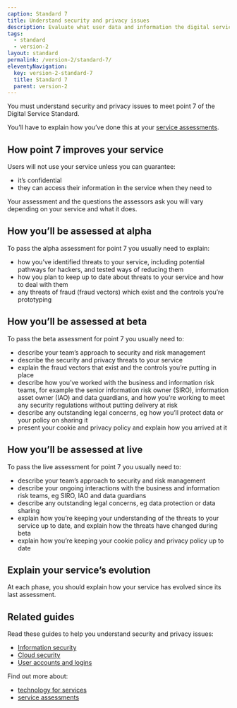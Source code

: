 ```yaml
---
caption: Standard 7
title: Understand security and privacy issues
description: Evaluate what user data and information the digital service will be providing or storing and address the security level, legal responsibilities, privacy issues and risks associated with the service (consulting with experts where appropriate).
tags:
  - standard
  - version-2
layout: standard
permalink: /version-2/standard-7/
eleventyNavigation:
  key: version-2-standard-7
  title: Standard 7
  parent: version-2
---
```


You must understand security and privacy issues to meet point 7 of the Digital Service Standard.

You’ll have to explain how you’ve done this at your [service assessments](https://www.gov.uk/service-manual/service-assessments/how-service-assessments-work).

## How point 7 improves your service

Users will not use your service unless you can guarantee:

- it’s confidential
- they can access their information in the service when they need to

Your assessment and the questions the assessors ask you will vary depending on your service and what it does.

## How you’ll be assessed at alpha

To pass the alpha assessment for point 7 you usually need to explain:

- how you’ve identified threats to your service, including potential pathways for hackers, and tested ways of reducing them
- how you plan to keep up to date about threats to your service and how to deal with them
- any threats of fraud (fraud vectors) which exist and the controls you’re prototyping

## How you’ll be assessed at beta

To pass the beta assessment for point 7 you usually need to:

- describe your team’s approach to security and risk management
- describe the security and privacy threats to your service
- explain the fraud vectors that exist and the controls you’re putting in place
- describe how you’ve worked with the business and information risk teams, for example the senior information risk owner (SIRO), information asset owner (IAO) and data guardians, and how you’re working to meet any security regulations without putting delivery at risk
- describe any outstanding legal concerns, eg how you’ll protect data or your policy on sharing it
- present your cookie and privacy policy and explain how you arrived at it

## How you’ll be assessed at live

To pass the live assessment for point 7 you usually need to:

- describe your team’s approach to security and risk management
- describe your ongoing interactions with the business and information risk teams, eg SIRO, IAO and data guardians
- describe any outstanding legal concerns, eg data protection or data sharing
- explain how you’re keeping your understanding of the threats to your service up to date, and explain how the threats have changed during beta
- explain how you’re keeping your cookie policy and privacy policy up to date

## Explain your service’s evolution

At each phase, you should explain how your service has evolved since its last assessment.

## Related guides

Read these guides to help you understand security and privacy issues:

- [Information security](https://www.gov.uk/service-manual/making-software/information-security.html)
- [Cloud security](https://www.gov.uk/service-manual/operations/cloud-security.html)
- [User accounts and logins](https://www.gov.uk/service-manual/design/user-accounts)

Find out more about:

- [technology for services](https://www.gov.uk/service-manual/technology)
- [service assessments](https://www.gov.uk/service-manual/service-assessments)
